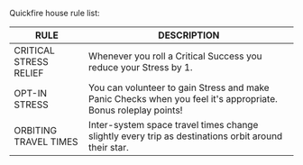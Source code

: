 
Quickfire house rule list:

| **RULE**               | **DESCRIPTION**                                                                                               |
| ---------------------- | ------------------------------------------------------------------------------------------------------------- |
| CRITICAL STRESS RELIEF | Whenever you roll a Critical Success you reduce your Stress by 1.                                             |
| OPT-IN STRESS          | You can volunteer to gain Stress and make Panic Checks when you feel it's appropriate. Bonus roleplay points! |
| ORBITING TRAVEL TIMES  | Inter-system space travel times change slightly every trip as destinations orbit around their star.           |
